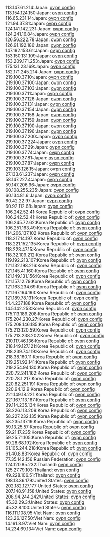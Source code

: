 113.147.61.214:Japan: [ovpn config](vpn/113_147_61_214.ovpn)  
113.154.124.150:Japan: [ovpn config](vpn/113_154_124_150.ovpn)  
116.65.231.14:Japan: [ovpn config](vpn/116_65_231_14.ovpn)  
121.94.37.81:Japan: [ovpn config](vpn/121_94_37_81.ovpn)  
124.141.142.231:Japan: [ovpn config](vpn/124_141_142_231.ovpn)  
124.241.16.84:Japan: [ovpn config](vpn/124_241_16_84.ovpn)  
126.56.222.78:Japan: [ovpn config](vpn/126_56_222_78.ovpn)  
126.91.192.186:Japan: [ovpn config](vpn/126_91_192_186.ovpn)  
147.192.153.61:Japan: [ovpn config](vpn/147_192_153_61.ovpn)  
153.150.131.109:Japan: [ovpn config](vpn/153_150_131_109.ovpn)  
153.209.171.253:Japan: [ovpn config](vpn/153_209_171_253.ovpn)  
175.131.23.169:Japan: [ovpn config](vpn/175_131_23_169.ovpn)  
182.171.245.214:Japan: [ovpn config](vpn/182_171_245_214.ovpn)  
219.100.37.10:Japan: [ovpn config](vpn/219_100_37_10.ovpn)  
219.100.37.100:Japan: [ovpn config](vpn/219_100_37_100.ovpn)  
219.100.37.103:Japan: [ovpn config](vpn/219_100_37_103.ovpn)  
219.100.37.11:Japan: [ovpn config](vpn/219_100_37_11.ovpn)  
219.100.37.126:Japan: [ovpn config](vpn/219_100_37_126.ovpn)  
219.100.37.131:Japan: [ovpn config](vpn/219_100_37_131.ovpn)  
219.100.37.154:Japan: [ovpn config](vpn/219_100_37_154.ovpn)  
219.100.37.158:Japan: [ovpn config](vpn/219_100_37_158.ovpn)  
219.100.37.159:Japan: [ovpn config](vpn/219_100_37_159.ovpn)  
219.100.37.190:Japan: [ovpn config](vpn/219_100_37_190.ovpn)  
219.100.37.196:Japan: [ovpn config](vpn/219_100_37_196.ovpn)  
219.100.37.200:Japan: [ovpn config](vpn/219_100_37_200.ovpn)  
219.100.37.224:Japan: [ovpn config](vpn/219_100_37_224.ovpn)  
219.100.37.29:Japan: [ovpn config](vpn/219_100_37_29.ovpn)  
219.100.37.74:Japan: [ovpn config](vpn/219_100_37_74.ovpn)  
219.100.37.81:Japan: [ovpn config](vpn/219_100_37_81.ovpn)  
219.100.37.87:Japan: [ovpn config](vpn/219_100_37_87.ovpn)  
219.103.126.15:Japan: [ovpn config](vpn/219_103_126_15.ovpn)  
27.133.61.237:Japan: [ovpn config](vpn/27_133_61_237.ovpn)  
58.147.227.4:Japan: [ovpn config](vpn/58_147_227_4.ovpn)  
59.147.206.96:Japan: [ovpn config](vpn/59_147_206_96.ovpn)  
60.108.255.235:Japan: [ovpn config](vpn/60_108_255_235.ovpn)  
60.134.81.6:Japan: [ovpn config](vpn/60_134_81_6.ovpn)  
60.42.22.97:Japan: [ovpn config](vpn/60_42_22_97.ovpn)  
60.92.112.68:Japan: [ovpn config](vpn/60_92_112_68.ovpn)  
106.242.52.41:Korea Republic of: [ovpn config](vpn/106_242_52_41.ovpn)  
106.242.52.41:Korea Republic of: [ovpn config](vpn/106_242_52_41.ovpn)  
106.245.72.62:Korea Republic of: [ovpn config](vpn/106_245_72_62.ovpn)  
106.251.163.49:Korea Republic of: [ovpn config](vpn/106_251_163_49.ovpn)  
114.206.137.102:Korea Republic of: [ovpn config](vpn/114_206_137_102.ovpn)  
118.217.14.197:Korea Republic of: [ovpn config](vpn/118_217_14_197.ovpn)  
118.221.152.135:Korea Republic of: [ovpn config](vpn/118_221_152_135.ovpn)  
118.223.47.15:Korea Republic of: [ovpn config](vpn/118_223_47_15.ovpn)  
118.32.109.212:Korea Republic of: [ovpn config](vpn/118_32_109_212.ovpn)  
119.192.213.107:Korea Republic of: [ovpn config](vpn/119_192_213_107.ovpn)  
121.132.198.216:Korea Republic of: [ovpn config](vpn/121_132_198_216.ovpn)  
121.145.41.160:Korea Republic of: [ovpn config](vpn/121_145_41_160.ovpn)  
121.149.131.156:Korea Republic of: [ovpn config](vpn/121_149_131_156.ovpn)  
121.157.12.79:Korea Republic of: [ovpn config](vpn/121_157_12_79.ovpn)  
121.163.234.69:Korea Republic of: [ovpn config](vpn/121_163_234_69.ovpn)  
121.167.164.193:Korea Republic of: [ovpn config](vpn/121_167_164_193.ovpn)  
121.189.78.131:Korea Republic of: [ovpn config](vpn/121_189_78_131.ovpn)  
14.4.237.188:Korea Republic of: [ovpn config](vpn/14_4_237_188.ovpn)  
14.5.142.253:Korea Republic of: [ovpn config](vpn/14_5_142_253.ovpn)  
175.113.189.208:Korea Republic of: [ovpn config](vpn/175_113_189_208.ovpn)  
175.204.230.27:Korea Republic of: [ovpn config](vpn/175_204_230_27.ovpn)  
175.208.146.185:Korea Republic of: [ovpn config](vpn/175_208_146_185.ovpn)  
175.213.120.59:Korea Republic of: [ovpn config](vpn/175_213_120_59.ovpn)  
175.213.238.202:Korea Republic of: [ovpn config](vpn/175_213_238_202.ovpn)  
210.117.46.136:Korea Republic of: [ovpn config](vpn/210_117_46_136.ovpn)  
218.149.127.121:Korea Republic of: [ovpn config](vpn/218_149_127_121.ovpn)  
218.239.74.119:Korea Republic of: [ovpn config](vpn/218_239_74_119.ovpn)  
218.38.160.11:Korea Republic of: [ovpn config](vpn/218_38_160_11.ovpn)  
219.251.92.141:Korea Republic of: [ovpn config](vpn/219_251_92_141.ovpn)  
219.254.94.130:Korea Republic of: [ovpn config](vpn/219_254_94_130.ovpn)  
220.72.241.162:Korea Republic of: [ovpn config](vpn/220_72_241_162.ovpn)  
220.78.1.217:Korea Republic of: [ovpn config](vpn/220_78_1_217.ovpn)  
220.82.251.191:Korea Republic of: [ovpn config](vpn/220_82_251_191.ovpn)  
220.94.12.9:Korea Republic of: [ovpn config](vpn/220_94_12_9.ovpn)  
221.149.18.221:Korea Republic of: [ovpn config](vpn/221_149_18_221.ovpn)  
221.167.113.167:Korea Republic of: [ovpn config](vpn/221_167_113_167.ovpn)  
39.114.235.134:Korea Republic of: [ovpn config](vpn/39_114_235_134.ovpn)  
58.226.113.209:Korea Republic of: [ovpn config](vpn/58_226_113_209.ovpn)  
58.227.232.135:Korea Republic of: [ovpn config](vpn/58_227_232_135.ovpn)  
58.235.137.19:Korea Republic of: [ovpn config](vpn/58_235_137_19.ovpn)  
59.13.25.57:Korea Republic of: [ovpn config](vpn/59_13_25_57.ovpn)  
59.21.17.235:Korea Republic of: [ovpn config](vpn/59_21_17_235.ovpn)  
59.25.71.105:Korea Republic of: [ovpn config](vpn/59_25_71_105.ovpn)  
59.28.68.192:Korea Republic of: [ovpn config](vpn/59_28_68_192.ovpn)  
61.105.244.218:Korea Republic of: [ovpn config](vpn/61_105_244_218.ovpn)  
61.40.8.83:Korea Republic of: [ovpn config](vpn/61_40_8_83.ovpn)  
77.35.142.156:Russian Federation: [ovpn config](vpn/77_35_142_156.ovpn)  
124.120.85.232:Thailand: [ovpn config](vpn/124_120_85_232.ovpn)  
125.27.79.103:Thailand: [ovpn config](vpn/125_27_79_103.ovpn)  
49.228.106.51:Thailand: [ovpn config](vpn/49_228_106_51.ovpn)  
198.13.36.179:United States: [ovpn config](vpn/198_13_36_179.ovpn)  
202.182.127.177:United States: [ovpn config](vpn/202_182_127_177.ovpn)  
207.148.91.158:United States: [ovpn config](vpn/207_148_91_158.ovpn)  
208.94.244.242:United States: [ovpn config](vpn/208_94_244_242.ovpn)  
45.32.29.3:United States: [ovpn config](vpn/45_32_29_3.ovpn)  
45.32.8.100:United States: [ovpn config](vpn/45_32_8_100.ovpn)  
116.111.108.95:Viet Nam: [ovpn config](vpn/116_111_108_95.ovpn)  
123.26.127.50:Viet Nam: [ovpn config](vpn/123_26_127_50.ovpn)  
14.161.8.97:Viet Nam: [ovpn config](vpn/14_161_8_97.ovpn)  
14.234.69.134:Viet Nam: [ovpn config](vpn/14_234_69_134.ovpn)  
